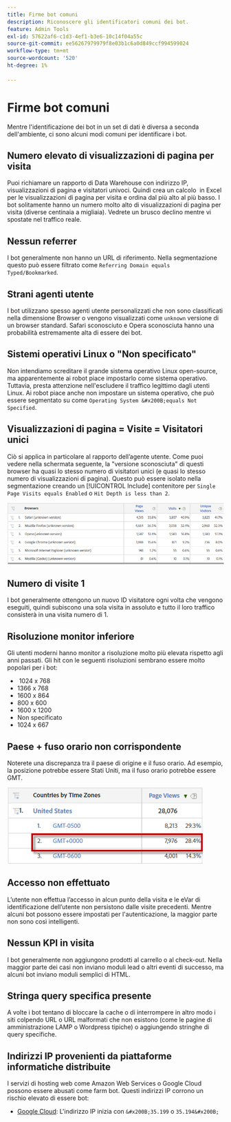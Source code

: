 ```yaml
---
title: Firme bot comuni
description: Riconoscere gli identificatori comuni dei bot.
feature: Admin Tools
exl-id: 57622af6-c1d3-4ef1-b3e6-10c14f04a55c
source-git-commit: ee56267979979f8e03b1c6a0d849ccf994599024
workflow-type: tm+mt
source-wordcount: '520'
ht-degree: 1%

---
```


# Firme bot comuni

Mentre l&#39;identificazione dei bot in un set di dati è diversa a seconda dell&#39;ambiente, ci sono alcuni modi comuni per identificare i bot.

## Numero elevato di visualizzazioni di pagina per visita

Puoi richiamare un rapporto di Data Warehouse con indirizzo IP, visualizzazioni di pagina e visitatori univoci. Quindi crea un calcolo &#x200B; &#x200B; in Excel per le visualizzazioni di pagina per visita e ordina dal più alto al più basso. I bot solitamente hanno un numero molto alto di visualizzazioni di pagina per visita (diverse centinaia a migliaia). Vedrete un brusco declino mentre vi spostate nel traffico reale.

## Nessun referrer

I bot generalmente non hanno un URL di riferimento. Nella segmentazione questo può essere filtrato come `Referring Domain equals Typed/Bookmarked`.

## Strani agenti utente

I bot utilizzano spesso agenti utente personalizzati che non sono classificati nella dimensione Browser o vengono visualizzati come `unknown` versione di un browser standard. Safari sconosciuto e Opera sconosciuta hanno una probabilità estremamente alta di essere dei bot.

## Sistemi operativi Linux o &quot;Non specificato&quot;

Non intendiamo screditare il grande sistema operativo Linux open-source, ma apparentemente ai robot piace impostarlo come sistema operativo. Tuttavia, presta attenzione nell&#39;escludere il traffico legittimo dagli utenti Linux. Ai robot piace anche non impostare un sistema operativo, che può essere segmentato su come `Operating System &#x200B;equals Not Specified`.

## Visualizzazioni di pagina = Visite = Visitatori unici

Ciò si applica in particolare al rapporto dell’agente utente. Come puoi vedere nella schermata seguente, la &quot;versione sconosciuta&quot; di questi browser ha quasi lo stesso numero di visitatori unici (e quasi lo stesso numero di visualizzazioni di pagina). Questo può essere isolato nella segmentazione creando un [!UICONTROL Include] contenitore per `Single Page Visits equals Enabled` o `Hit Depth is less than 2`.

![](assets/bots-browsers-unknown.png)

## Numero di visite 1

I bot generalmente ottengono un nuovo ID visitatore ogni volta che vengono eseguiti, quindi subiscono una sola visita in assoluto e tutto il loro traffico consisterà in una visita numero di 1.

## Risoluzione monitor inferiore

Gli utenti moderni hanno monitor a risoluzione molto più elevata rispetto agli anni passati. Gli hit con le seguenti risoluzioni sembrano essere molto popolari per i bot:

* &#x200B; 1024 x 768 &#x200B;
* 1366 x 768
* 1600 x 864
* 800 x 600
* 1600 x 1200
* Non specificato
* 1024 x 667

## Paese + fuso orario non corrispondente

Noterete una discrepanza tra il paese di origine e il fuso orario. Ad esempio, la posizione potrebbe essere Stati Uniti, ma il fuso orario potrebbe essere GMT.

![](assets/bots-country-time-zone.png)

## Accesso non effettuato

L’utente non effettua l’accesso in alcun punto della visita e le eVar di identificazione dell’utente non persistono dalle visite precedenti. Mentre alcuni bot possono essere impostati per l&#39;autenticazione, la maggior parte non sono così intelligenti.

## Nessun KPI in visita

I bot generalmente non aggiungono prodotti al carrello o al check-out. Nella maggior parte dei casi non inviano moduli lead o altri eventi di successo, ma alcuni bot inviano moduli semplici di HTML. &#x200B;

## Stringa query specifica presente

A volte i bot tentano di bloccare la cache o di interrompere in altro modo i siti colpendo URL o URL malformati che non esistono (come le pagine di amministrazione LAMP o Wordpress tipiche) o aggiungendo stringhe di query specifiche.

## Indirizzi IP provenienti da piattaforme informatiche distribuite

I servizi di hosting web come Amazon Web Services o Google Cloud possono essere abusati come farm bot. Questi indirizzi IP corrono un rischio elevato di essere bot: &#x200B;
* [Google Cloud](https://cloud.google.com/compute/): L&#39;indirizzo IP inizia con `&#x200B;35.199` o `35.194&#x200B;`
